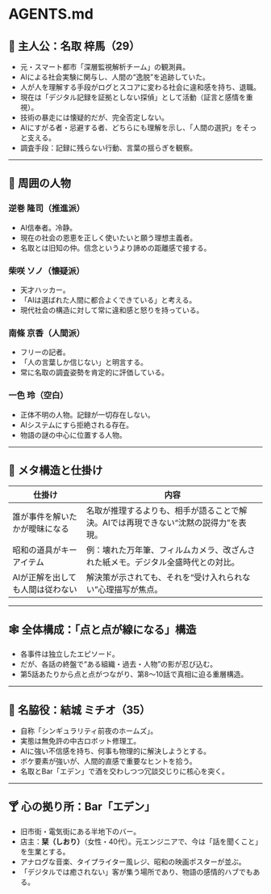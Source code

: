 
# AGENTS.md

## 🎩 主人公：名取 梓馬（29）

- 元・スマート都市「深層監視解析チーム」の観測員。
- AIによる社会実験に関与し、人間の“逸脱”を追跡していた。
- 人が人を理解する手段がログとスコアに変わる社会に違和感を持ち、退職。
- 現在は「デジタル記録を証拠としない探偵」として活動（証言と感情を重視）。
- 技術の暴走には懐疑的だが、完全否定しない。
- AIにすがる者・忌避する者、どちらにも理解を示し、「人間の選択」をそっと支える。
- 調査手段：記録に残らない行動、言葉の揺らぎを観察。

---

## 🤝 周囲の人物

### 逆巻 隆司（推進派）

- AI信奉者。冷静。
- 現在の社会の恩恵を正しく使いたいと願う理想主義者。
- 名取とは旧知の仲。信念というより諦めの距離感で接する。

### 柴咲 ソノ（懐疑派）

- 天才ハッカー。
- 「AIは選ばれた人間に都合よくできている」と考える。
- 現代社会の構造に対して常に違和感と怒りを持っている。

### 南條 京香（人間派）

- フリーの記者。
- 「人の言葉しか信じない」と明言する。
- 常に名取の調査姿勢を肯定的に評価している。

### 一色 玲（空白）

- 正体不明の人物。記録が一切存在しない。
- AIシステムにすら拒絶される存在。
- 物語の謎の中心に位置する人物。

---

## 🧩 メタ構造と仕掛け

| 仕掛け | 内容 |
|--------|------|
| 誰が事件を解いたかが曖昧になる | 名取が推理するよりも、相手が語ることで解決。AIでは再現できない“沈黙の説得力”を表現。 |
| 昭和の道具がキーアイテム | 例：壊れた万年筆、フィルムカメラ、改ざんされた紙メモ。デジタル全盛時代との対比。 |
| AIが正解を出しても人間は従わない | 解決策が示されても、それを“受け入れられない”心理描写が焦点。 |

---

## 🕸 全体構成：「点と点が線になる」構造

- 各事件は独立したエピソード。
- だが、各話の終盤で“ある組織・過去・人物”の影が忍び込む。
- 第5話あたりから点と点がつながり、第8〜10話で真相に迫る重層構造。

---

## 🧪 名脇役：結城 ミチオ（35）

- 自称「シンギュラリティ前夜のホームズ」。
- 実態は無免許の中古ロボット修理工。
- AIに強い不信感を持ち、何事も物理的に解決しようとする。
- ボケ要素が強いが、人間的直感で重要なヒントを拾う。
- 名取とBar「エデン」で酒を交わしつつ冗談交じりに核心を突く。

---

## 🍸 心の拠り所：Bar「エデン」

- 旧市街・電気街にある半地下のバー。
- 店主：**栞（しおり）**（女性・40代）。元エンジニアで、今は「話を聞くこと」を生業とする。
- アナログな音楽、タイプライター風レジ、昭和の映画ポスターが並ぶ。
- 「デジタルでは癒されない」客が集う場所であり、物語の感情的ハブでもある。
